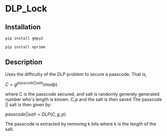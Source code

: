 # DLP_Lock 

## Installation 

```pip install gmpy2``` 

```pip install nprime```

## Description 

Uses the difficulty of the DLP problem to secure a passcode. 
That is, 

$C = g^{passcode || salt} (mod p)$

where C is the passcode secured, and salt is randomly generely generated number who's length is known.
C,p and the salt is then saved
The passcode || salt is then given by:

$passcode || salt =DLP(C, g, p)$

The passcode is extracted by removing k bits where k is the length of the salt.
